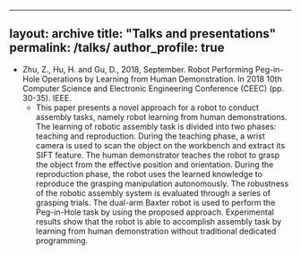 <!-- Global site tag (gtag.js) - Google Analytics -->
<script async src="https://www.googletagmanager.com/gtag/js?id=UA-177229591-1"></script>
<script>
  window.dataLayer = window.dataLayer || [];
  function gtag(){dataLayer.push(arguments);}
  gtag('js', new Date());

  gtag('config', 'UA-177229591-1');
</script>


---
layout: archive
title: "Talks and presentations"
permalink: /talks/
author_profile: true
---

* Zhu, Z., Hu, H. and Gu, D., 2018, September. Robot Performing Peg-in-Hole Operations by Learning from Human Demonstration. In 2018 10th Computer Science
and Electronic Engineering Conference (CEEC) (pp. 30-35). IEEE.
  * This paper presents a novel approach for a robot to conduct assembly tasks, namely robot learning from human demonstrations. The learning of robotic assembly task is divided into two phases: teaching and reproduction. During the teaching phase, a wrist camera is used to scan the object on the workbench and extract its SIFT feature. The human demonstrator teaches the robot to grasp the object from the effective position and orientation. During the reproduction phase, the robot uses the learned knowledge to reproduce the grasping manipulation autonomously. The robustness of the robotic assembly system is evaluated through a series of grasping trials. The dual-arm Baxter robot is used to perform the Peg-in-Hole task by using the proposed approach. Experimental results show that the robot is able to accomplish assembly task by learning from human demonstration without traditional dedicated programming.




<!-- {% if site.talkmap_link == true %}

<p style="text-decoration:underline;"><a href="/talkmap.html">See a map of all the places I've given a talk!</a></p>

{% endif %}

{% for post in site.talks reversed %}
  {% include archive-single-talk.html %}
{% endfor %} -->
